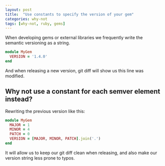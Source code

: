 ```yaml
---
layout: post
title:  "Use constants to specify the version of your gem"
categories: why-not
tags: [why-not, ruby, gems]
---
```


When developing gems or external libraries we frequently write the semantic versioning as a string.
<!--more-->

```ruby
module MyGem
  VERSION = '1.4.0'
end
```

And when releasing a new version, git diff will show us this line was modified.

## Why not use a constant for each semver element instead?

Rewriting the previous version like this:

```ruby
module MyGem
  MAJOR = 1
  MINOR = 4
  PATCH = 0
  VERSION = [MAJOR, MINOR, PATCH].join('.')
end
```

It will allow us to keep our git diff clean when releasing, and also make our version string less prone to typos.
